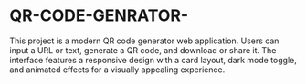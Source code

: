# QR-CODE-GENRATOR-
This project is a modern QR code generator web application. Users can input a URL or text, generate a QR code, and download or share it. The interface features a responsive design with a card layout, dark mode toggle, and animated effects for a visually appealing experience.
